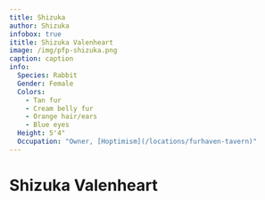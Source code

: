 ```yaml
---
title: Shizuka
author: Shizuka
infobox: true
ititle: Shizuka Valenheart
image: /img/pfp-shizuka.png
caption: caption
info:
  Species: Rabbit
  Gender: Female
  Colors:
    - Tan fur
    - Cream belly fur
    - Orange hair/ears
    - Blue eyes
  Height: 5'4"
  Occupation: "Owner, [Hoptimism](/locations/furhaven-tavern)"
---
```


# Shizuka Valenheart
